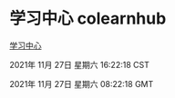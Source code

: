 # 学习中心 colearnhub
[学习中心](http://59.174.24.190:56308/colearnhub/)

2021年 11月 27日 星期六 16:22:18 CST

2021年 11月 27日 星期六 08:22:18 GMT

